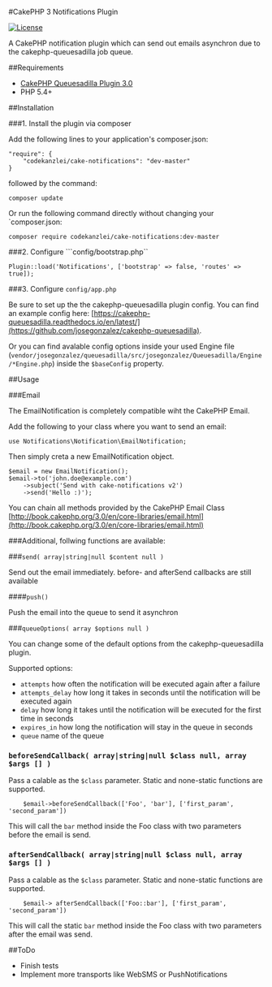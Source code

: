 #CakePHP 3 Notifications Plugin

[![License](https://img.shields.io/badge/license-MIT-brightgreen.svg?style=flat-square)](LICENSE.txt)

A CakePHP notification plugin which can send out emails asynchron due to the cakephp-queuesadilla job queue.

##Requirements

- [CakePHP Queuesadilla Plugin 3.0](https://github.com/josegonzalez/cakephp-queuesadilla)
- PHP 5.4+

##Installation

###1. Install the plugin via composer

Add the following lines to your application's composer.json:

```
"require": {
    "codekanzlei/cake-notifications": "dev-master"
}
```

followed by the command:

`composer update`

Or run the following command directly without changing your `composer.json:

```composer require codekanzlei/cake-notifications:dev-master```

###2. Configure ```config/bootstrap.php``

```Plugin::load('Notifications', ['bootstrap' => false, 'routes' => true]);```

###3. Configure ```config/app.php```

Be sure to set up the the cakephp-queuesadilla plugin config. You can find an example config here: [https://cakephp-queuesadilla.readthedocs.io/en/latest/](https://github.com/josegonzalez/cakephp-queuesadilla).

Or you can find avalable config options inside your used Engine file (`vendor/josegonzalez/queuesadilla/src/josegonzalez/Queuesadilla/Engine/*Engine.php`) inside the `$baseConfig` property.

##Usage

###Email

The EmailNotification is completely compatible wiht the CakePHP Email.

Add the following to your class where you want to send an email:

`use Notifications\Notification\EmailNotification;`

Then simply creta a new EmailNotification object.

```
$email = new EmailNotification();
$email->to('john.doe@example.com')
	->subject('Send with cake-notifications v2')
  	->send('Hello :)');

```

You can chain all methods provided by the CakePHP Email Class [http://book.cakephp.org/3.0/en/core-libraries/email.html](http://book.cakephp.org/3.0/en/core-libraries/email.html)

###Additional, follwing functions are available:

###` send( array|string|null $content null ) `

Send out the email immediately. before- and afterSend callbacks are still available


####` push() `

Push the email into the queue to send it asynchron

###` queueOptions( array $options null ) `

You can change some of the default options from the cakephp-queuesadilla plugin.

Supported options:

- `attempts` how often the notification will be executed again after a failure
- `attempts_delay` how long it takes in seconds until the notification will be executed again
- `delay` how long it takes until the notification will be executed for the first time  in seconds
- `expires_in` how long the notification will stay in the queue in seconds
- `queue` name of the queue

### `beforeSendCallback( array|string|null $class null, array $args [] )`

Pass a calable as the `$class` parameter. Static and none-static functions are supported.

```
	$email->beforeSendCallback(['Foo', 'bar'], ['first_param', 'second_param'])

```     
This will call the `bar` method inside the Foo class with two parameters before the email is send.

### `afterSendCallback( array|string|null $class null, array $args [] )`

Pass a calable as the `$class` parameter. Static and none-static functions are supported.

```
	$email-> afterSendCallback(['Foo::bar'], ['first_param', 'second_param'])

```     
This will call the static `bar` method inside the Foo class with two parameters after the email was send.


##ToDo

- Finish tests
- Implement more transports like WebSMS or PushNotifications

